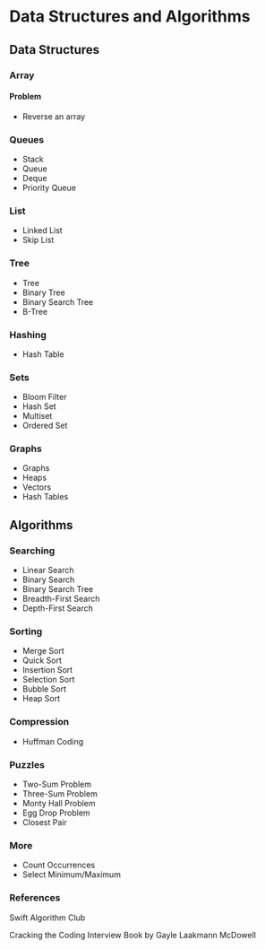 # Data Structures and Algorithms

## Data Structures

### Array

#### Problem
- Reverse an array

### Queues

- Stack
- Queue
- Deque
- Priority Queue

### List

- Linked List
- Skip List

### Tree

- Tree
- Binary Tree
- Binary Search Tree
- B-Tree

### Hashing

- Hash Table

### Sets

- Bloom Filter
- Hash Set
- Multiset
- Ordered Set

### Graphs

- Graphs
- Heaps
- Vectors
- Hash Tables

## Algorithms

### Searching

- Linear Search
- Binary Search
- Binary Search Tree
- Breadth-First Search
- Depth-First Search

### Sorting

- Merge Sort
- Quick Sort
- Insertion Sort
- Selection Sort
- Bubble Sort
- Heap Sort

### Compression

- Huffman Coding

### Puzzles

- Two-Sum Problem
- Three-Sum Problem
- Monty Hall Problem
- Egg Drop Problem
- Closest Pair

### More

- Count Occurrences
- Select Minimum/Maximum

### References 
Swift Algorithm Club

Cracking the Coding Interview Book by Gayle Laakmann McDowell
